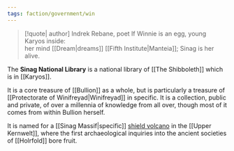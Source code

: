 ```yaml
---
tags: faction/government/win
---
```

> [!quote| author] Indrek Rebane, poet
> If Winnie is an egg, young Karyos inside: <br> her mind [[Dream|dreams]] [[Fifth Institute|Manteia]]; Sinag is her alive.

The **Sinag National Library** is a national library of [[The Shibboleth]] which is in [[Karyos]].

It is a core treasure of [[Bullion]] as a whole, but is particularly a treasure of [[Protectorate of Winifreyad|Winifreyad]] in specific. It is a collection, public and private, of over a millennia of knowledge from all over, though most of it comes from within Bullion herself. 

It is named for a [[Sinag Massif|specific]] [shield volcano](https://en.wikipedia.org/wiki/Shield_volcano) in the [[Upper Kernwelt]], where the first archaeological inquiries into the ancient societies of [[Holrfold]] bore fruit.
